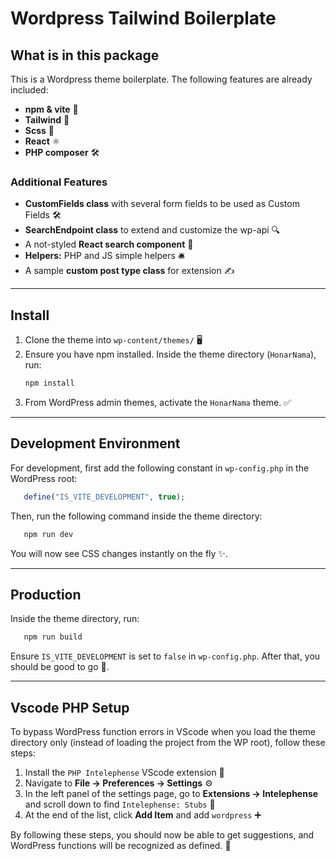 # **Wordpress Tailwind Boilerplate**

## **What is in this package**
This is a Wordpress theme boilerplate. The following features are already included:

- **npm & vite** 🚀
- **Tailwind** 🌿
- **Scss** 🎨
- **React** ⚛️
- **PHP composer** 🛠️

### **Additional Features**
- **CustomFields class** with several form fields to be used as Custom Fields 🛠️
- **SearchEndpoint class** to extend and customize the wp-api 🔍
- A not-styled **React search component** 🧩
- **Helpers:** PHP and JS simple helpers 🛎️
- A sample **custom post type class** for extension ✍️

---

## **Install**

1. Clone the theme into `wp-content/themes/` 🖥️
2. Ensure you have npm installed. Inside the theme directory (`HonarNama`), run:
   ```bash
   npm install
   ```
3. From WordPress admin themes, activate the `HonarNama` theme. ✅

---

## **Development Environment**
For development, first add the following constant in `wp-config.php` in the WordPress root:
```php
   define("IS_VITE_DEVELOPMENT", true);
```

Then, run the following command inside the theme directory:
```bash
   npm run dev
```
You will now see CSS changes instantly on the fly ✨.

---

## **Production**
Inside the theme directory, run:
```bash
   npm run build
```
Ensure `IS_VITE_DEVELOPMENT` is set to `false` in `wp-config.php`. After that, you should be good to go 🚀.

---

## **Vscode PHP Setup**
To bypass WordPress function errors in VScode when you load the theme directory only (instead of loading the project from the WP root), follow these steps:

1. Install the `PHP Intelephense` VScode extension 🔧
2. Navigate to **File -> Preferences -> Settings** ⚙️
3. In the left panel of the settings page, go to **Extensions -> Intelephense** and scroll down to find `Intelephense: Stubs` 📜
4. At the end of the list, click **Add Item** and add `wordpress` ➕

By following these steps, you should now be able to get suggestions, and WordPress functions will be recognized as defined. 🎉

